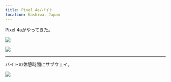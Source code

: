 ```yaml
---
title: Pixel 4a/バイト
location: Kashiwa, Japan
---
```


Pixel 4aがやってきた。

![](https://ceshmina-photos.s3.ap-northeast-1.amazonaws.com/medium/202008/20200822-093636.jpg)

![](https://ceshmina-photos.s3.ap-northeast-1.amazonaws.com/medium/202008/20200822-133037.jpg)

---

バイトの休憩時間にサブウェイ。

![](https://ceshmina-photos.s3.ap-northeast-1.amazonaws.com/medium/202008/20200822-173131.jpg)
